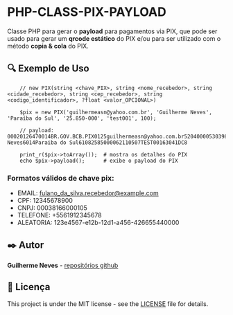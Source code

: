 # PHP-CLASS-PIX-PAYLOAD

Classe PHP para gerar o **payload** para pagamentos via PIX, que pode ser usado para gerar um **qrcode estático** do PIX e/ou para ser utilizado com o método **copia & cola** do PIX.

## 🔍 Exemplo de Uso

```
    // new PIX(string <chave_PIX>, string <nome_recebedor>, string <cidade_recebedor>, string <cep_recebedor>, string <codigo_identificador>, ?float <valor_OPCIONAL>)
    
    $pix = new PIX('guilhermeasn@yahoo.com.br', 'Guilherme Neves', 'Paraíba do Sul', '25.850-000', 'test001', 100);

    // payload: 00020126470014BR.GOV.BCB.PIX0125guilhermeasn@yahoo.com.br5204000053039865406100.005802BR5915Guilherme Neves6014Paraiba do Sul61082585000062110507TEST00163041DC8 

    print_r($pix->toArray());  # mostra os detalhes do PIX
    echo $pix->payload();      # exibe o payload do PIX
```

### Formatos válidos de chave pix:

 - EMAIL: fulano_da_silva.recebedor@example.com
 - CPF: 12345678900
 - CNPJ: 00038166000105
 - TELEFONE: +5561912345678
 - ALEATORIA: 123e4567-e12b-12d1-a456-426655440000

## ✒️ Autor

  **Guilherme Neves** - [repositórios github](https://github.com/guilhermeasn/)

## 📄 Licença

This project is under the MIT license - see the [LICENSE](https://github.com/guilhermeasn/CRUD-HTTP/blob/master/LICENSE) file for details.
